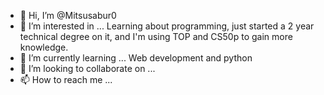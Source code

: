 - 👋 Hi, I’m @Mitsusabur0
- 👀 I’m interested in ... Learning about programming, just started a 2 year technical degree on it, and I'm using TOP and CS50p to gain more knowledge.
- 🌱 I’m currently learning ... Web development and python
- 💞️ I’m looking to collaborate on ...
- 📫 How to reach me ...

<!---
Mitsusabur0/Mitsusabur0 is a ✨ special ✨ repository because its `README.md` (this file) appears on your GitHub profile.
You can click the Preview link to take a look at your changes.
--->
